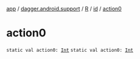 [app](../../../index.md) / [dagger.android.support](../../index.md) / [R](../index.md) / [id](index.md) / [action0](./action0.md)

# action0

`static val action0: `[`Int`](https://kotlinlang.org/api/latest/jvm/stdlib/kotlin/-int/index.html)
`static val action0: `[`Int`](https://kotlinlang.org/api/latest/jvm/stdlib/kotlin/-int/index.html)